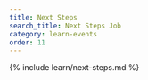 ```yaml
---
title: Next Steps
search_title: Next Steps Job
category: learn-events
order: 11
---
```


{% include learn/next-steps.md %}
